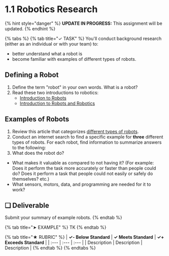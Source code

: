 # 1.1 Robotics Research

{% hint style="danger" %}
**UPDATE IN PROGRESS:** This assignment will be updated.
{% endhint %}

{% tabs %}
{% tab title="✓ TASK" %}
You'll conduct background research \(either as an individual or with your team\) to:

* better understand what a robot is
* become familiar with examples of different types of robots.

## Defining a Robot

1. Define the term "robot" in your own words. What is a robot?
2. Read these two introductions to robotics:
   * [Introduction to Robots](http://www.galileo.org/robotics/intro.html)
   * [Introduction to Robots and Robotics](http://www.robotplatform.com/knowledge/Introduction/Introduction_to_Robots.html)

## Examples of Robots

1. Review this article that categorizes [different types of robots](https://robots.ieee.org/learn/types-of-robots/).
2. Conduct an internet search to find a specific example for **three** different types of robots. For each robot, find information to summarize answers to the following:
3. What does the robot do?

* What makes it valuable as compared to not having it? \(For example: Does it perform the task more accurately or faster than people could do? Does it perform a task that people could not easily or safely do themselves? etc.\)
* What sensors, motors, data, and programming are needed for it to work?

## **❏ Deliverable**

Submit your summary of example robots.
{% endtab %}

{% tab title="➤ EXAMPLE" %}
TK
{% endtab %}

{% tab title="★ RUBRIC" %}
| **✓- Below Standard** | **✓ Meets Standard** | **✓+ Exceeds Standard** |
| :--- | :--- | :--- |
| Description | Description | Description |
{% endtab %}
{% endtabs %}

